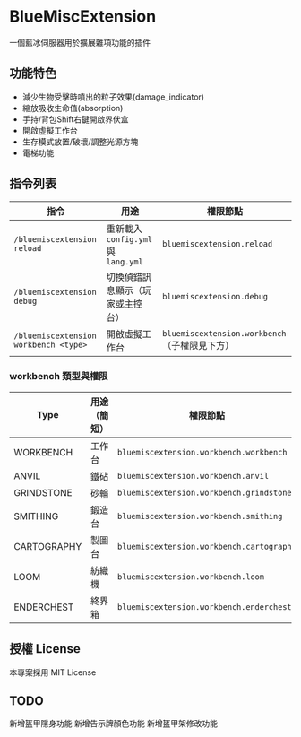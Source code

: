 
# BlueMiscExtension

一個藍冰伺服器用於擴展雜項功能的插件

## 功能特色

- 減少生物受擊時噴出的粒子效果(damage_indicator)
- 縮放吸收生命值(absorption)
- 手持/背包Shift右鍵開啟界伏盒
- 開啟虛擬工作台
- 生存模式放置/破壞/調整光源方塊
- 電梯功能

## 指令列表

| 指令 | 用途 | 權限節點 |
|------|------|------|
| `/bluemiscextension reload` | 重新載入 `config.yml` 與 `lang.yml` | `bluemiscextension.reload` |
| `/bluemiscextension debug` | 切換偵錯訊息顯示（玩家或主控台） | `bluemiscextension.debug` |
| `/bluemiscextension workbench <type>` | 開啟虛擬工作台 | `bluemiscextension.workbench`（子權限見下方） |

### workbench 類型與權限

| Type | 用途（簡短） | 權限節點 |
|------|-------------|---------|
| WORKBENCH | 工作台 | `bluemiscextension.workbench.workbench` |
| ANVIL | 鐵砧 | `bluemiscextension.workbench.anvil` |
| GRINDSTONE | 砂輪 | `bluemiscextension.workbench.grindstone` |
| SMITHING | 鍛造台 | `bluemiscextension.workbench.smithing` |
| CARTOGRAPHY | 製圖台 | `bluemiscextension.workbench.cartography` |
| LOOM | 紡織機 | `bluemiscextension.workbench.loom` |
| ENDERCHEST | 終界箱 | `bluemiscextension.workbench.enderchest` |


## 授權 License

本專案採用 MIT License  

## TODO

新增盔甲隱身功能
新增告示牌顏色功能
新增盔甲架修改功能